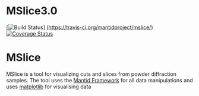 # MSlice3.0
[![Build Status](https://travis-ci.org/mantidproject/mslice.svg?branch=master)] (https://travis-ci.org/mantidproject/mslice/)[![Coverage Status](https://coveralls.io/repos/github/mantidproject/mslice/badge.svg?branch=master)](https://coveralls.io/github/mantidproject/mslice?branch=master)
# MSlice
MSlice is a tool for visualizing cuts and slices from powder diffraction samples. The tool uses the [Mantid Framework](http://www.mantidproject.org/) for all data manipulations and uses [matplotlib](http://matplotlib.org/) for visualising data